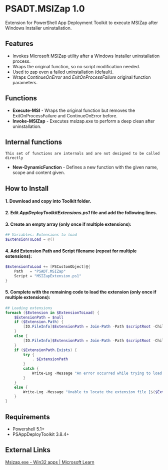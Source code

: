 # PSADT.MSIZap 1.0
Extension for PowerShell App Deployment Toolkit to execute MSIZap after Windows Installer uninstallation.

## Features
- Invokes Microsoft MSIZap utility after a Windows Installer uninstallation process.
- Wraps the original function, so no script modification needed.
- Used to zap even a failed uninstallation (default).
- Wraps *ContinueOnError* and *ExitOnProcessFailure* original function parameters.

## Functions
* **Execute-MSI** - Wraps the original function but removes the ExitOnProcessFailure and ContinueOnError before.
* **Invoke-MSIZap** - Executes msizap.exe to perform a deep clean after uninstallation.

## Internal functions
`This set of functions are internals and are not designed to be called directly`
* **New-DynamicFunction** - Defines a new function with the given name, scope and content given.

## How to Install
#### 1. Download and copy into Toolkit folder.
#### 2. Edit *AppDeployToolkitExtensions.ps1* file and add the following lines.
#### 3. Create an empty array (only once if multiple extensions):
```PowerShell
## Variables: Extensions to load
$ExtensionToLoad = @()
```
#### 4. Add Extension Path and Script filename (repeat for multiple extensions):
```PowerShell
$ExtensionToLoad += [PSCustomObject]@{
	Path   = "PSADT.MSIZap"
	Script = "MSIZapExtension.ps1"
}
```
#### 5. Complete with the remaining code to load the extension (only once if multiple extensions):
```PowerShell
## Loading extensions
foreach ($Extension in $ExtensionToLoad) {
	$ExtensionPath = $null
	if ($Extension.Path) {
		[IO.FileInfo]$ExtensionPath = Join-Path -Path $scriptRoot -ChildPath $Extension.Path | Join-Path -ChildPath $Extension.Script
	}
	else {
		[IO.FileInfo]$ExtensionPath = Join-Path -Path $scriptRoot -ChildPath $Extension.Script
	}
	if ($ExtensionPath.Exists) {
		try {
			. $ExtensionPath
		}
		catch {
			Write-Log -Message "An error occurred while trying to load the extension file [$($ExtensionPath)].`r`n$(Resolve-Error)" -Severity 3 -Source $ToastNotificationExtName
		}
	}
	else {
		Write-Log -Message "Unable to locate the extension file [$($ExtensionPath)]." -Severity 2 -Source $ToastNotificationExtName
	}
}
```

## Requirements
* Powershell 5.1+
* PSAppDeployToolkit 3.8.4+

## External Links
[Msizap.exe - Win32 apps | Microsoft Learn](https://learn.microsoft.com/en-us/windows/win32/msi/msizap-exe)
